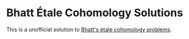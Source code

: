# Bhatt Étale Cohomology Solutions

This is a unofficial solution to [Bhatt's étale cohomology problems](https://www.math.ias.edu/~bhatt/teaching/mat731fall2011/index.html).

